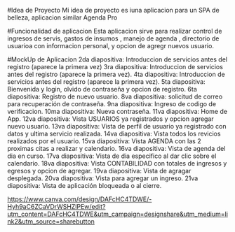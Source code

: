 #Idea de  Proyecto
Mi idea de proyecto  es iuna aplicacion para un SPA  de belleza, aplicacion similar Agenda Pro

#Funcionalidad de aplicacion
Esta aplicacion sirve para realizar control de ingresos de servis, gastos de insumos ,  manejo de agenda , directorio de usuarioa  con informacion personal, y opcion de agregr nuevos usuario.

#MockUp de  Aplicacion
2da diapositiva: Introduccion de servicios antes del registro (aparece la primera vez)
3ra diapositiva: Introduccion de servicios antes del registro (aparece la primera vez).
4ta diapositiva: Introduccion de servicios antes del registro (aparece la primera vez).
5ta diapositiva: Bienvenida y login, olvido de contraseña y opcion de registro.
6ta diapositiva: Registro de nuevo usuario.
8va diapositiva: solicitud de correo para recuperación de contraseña.
9na diapositiva: Ingreso de codigo de verificacion.
10ma diapositiva: Nueva contraseña.
11va diapositiva: Home de App.
12va diapositiva: Vista USUARIOS ya registrados y opcion agregar nuevo usuario.
13va diapositiva: Vista de perfil de usuario ya registrado con datos y ultima servicio realizada.
14va diapositiva: Vista todos los revicios realizados por el usuario.
15va diapositiva: Vista AGENDA con las 2 proximas citas a realizar y calendario.
16va diapositiva: Vista de agenda del dia en curso.
17va diapositiva: Vista de dia especifico al dar clic sobre el calendario.
18va diapositiva: Vista CONTABILIDAD con totales de ingresos y egresos y opcion de agregar.
19va diapositiva: Vista de agragar desplegada.
20va diapositiva: Vista para agregar un ingreso.
21va diapositiva: Vista de aplicación bloqueada o al cierre.

https://www.canva.com/design/DAFcHC4TDWE/-Hyh9aC6ZCaVDrWSHZlPEw/edit?utm_content=DAFcHC4TDWE&utm_campaign=designshare&utm_medium=link2&utm_source=sharebutton
